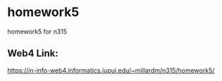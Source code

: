# homework5

homework5 for n315

## Web4 Link:

https://in-info-web4.informatics.iupui.edu/~millardm/n315/homework5/
